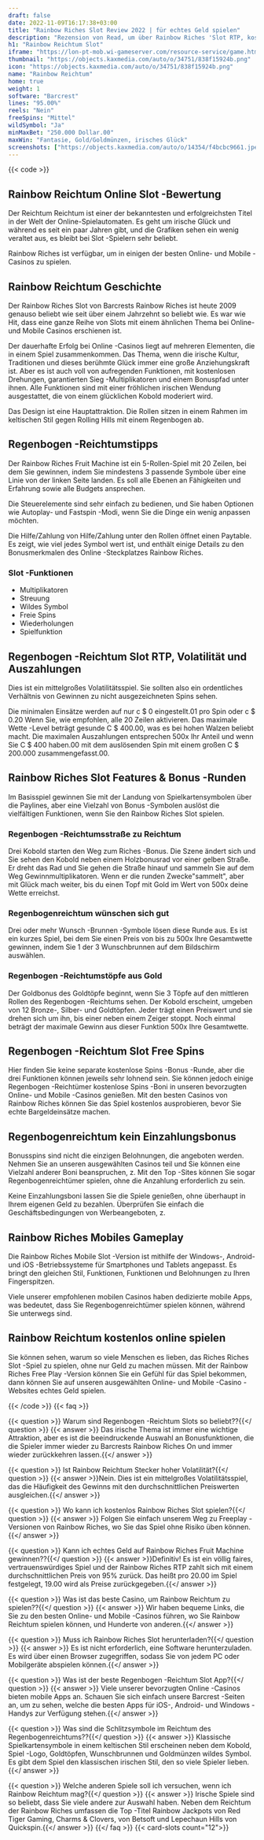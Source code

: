 ```yaml
---
draft: false
date: 2022-11-09T16:17:38+03:00
title: "Rainbow Riches Slot Review 2022 | für echtes Geld spielen"
description: "Rezension von Read, um über Rainbow Riches 'Slot RTP, kostenlose Spins, Boni zu erfahren und die besten kanadischen Online -Casinos zu entdecken, um echtes Geld zu spielen!"
h1: "Rainbow Reichtum Slot"
iframe: "https://lon-pt-mob.wi-gameserver.com/resource-service/game.html?game=rainbowriches_prt&partnercode=mockpartner&realmoney=false&gaffing=true&demo=true"
thumbnail: "https://objects.kaxmedia.com/auto/o/34751/838f15924b.png"
icon: "https://objects.kaxmedia.com/auto/o/34751/838f15924b.png"
name: "Rainbow Reichtum"
home: true
weight: 1
software: "Barcrest"
lines: "95.00%"
reels: "Nein"
freeSpins: "Mittel"
wildSymbol: "Ja"
minMaxBet: "250.000 Dollar.00"
maxWin: "Fantasie, Gold/Goldmünzen, irisches Glück"
screenshots: ["https://objects.kaxmedia.com/auto/o/14354/f4bcbc9661.jpeg"]
---
```


{{< code >}}<h2>Rainbow Reichtum Online Slot -Bewertung</h2><p>Der Reichtum Reichtum ist einer der bekanntesten und erfolgreichsten Titel in der Welt der Online-Spielautomaten. Es geht um irische Glück und während es seit ein paar Jahren gibt, und die Grafiken sehen ein wenig veraltet aus, es bleibt bei Slot -Spielern sehr beliebt.</p><p>Rainbow Riches ist verfügbar, um in einigen der besten Online- und Mobile -Casinos zu spielen.</p><h2>Rainbow Reichtum Geschichte</h2><p>Der Rainbow Riches Slot von Barcrests Rainbow Riches ist heute 2009 genauso beliebt wie seit über einem Jahrzehnt so beliebt wie. Es war wie Hit, dass eine ganze Reihe von Slots mit einem ähnlichen Thema bei Online- und Mobile Casinos erschienen ist.</p><p>Der dauerhafte Erfolg bei Online -Casinos liegt auf mehreren Elementen, die in einem Spiel zusammenkommen. Das Thema, wenn die irische Kultur, Traditionen und dieses berühmte Glück immer eine große Anziehungskraft ist. Aber es ist auch voll von aufregenden Funktionen, mit kostenlosen Drehungen, garantierten Sieg -Multiplikatoren und einem Bonuspfad unter ihnen. Alle Funktionen sind mit einer fröhlichen irischen Wendung ausgestattet, die von einem glücklichen Kobold moderiert wird.</p><p>Das Design ist eine Hauptattraktion. Die Rollen sitzen in einem Rahmen im keltischen Stil gegen Rolling Hills mit einem Regenbogen ab.</p><h2>Regenbogen -Reichtumstipps</h2><p>Der Rainbow Riches Fruit Machine ist ein 5-Rollen-Spiel mit 20 Zeilen, bei dem Sie gewinnen, indem Sie mindestens 3 passende Symbole über eine Linie von der linken Seite landen. Es soll alle Ebenen an Fähigkeiten und Erfahrung sowie alle Budgets ansprechen.</p><p>Die Steuerelemente sind sehr einfach zu bedienen, und Sie haben Optionen wie Autoplay- und Fastspin -Modi, wenn Sie die Dinge ein wenig anpassen möchten.</p><p>Die Hilfe/Zahlung von Hilfe/Zahlung unter den Rollen öffnet einen Paytable. Es zeigt, wie viel jedes Symbol wert ist, und enthält einige Details zu den Bonusmerkmalen des Online -Steckplatzes Rainbow Riches.</p><h3>
Slot -Funktionen</h3><ul>
<li></span>
Multiplikatoren</li>
<li></span>
Streuung</li>
<li></span>
Wildes Symbol</li>
<li></span>
Freie Spins</li>
<li></span>
Wiederholungen</li>
<li></span>
Spielfunktion</li></ul><h2>Regenbogen -Reichtum Slot RTP, Volatilität und Auszahlungen</h2><p>Dies ist ein mittelgroßes Volatilitätsspiel. Sie sollten also ein ordentliches Verhältnis von Gewinnen zu nicht ausgezeichneten Spins sehen.</p><p>Die minimalen Einsätze werden auf nur c $ 0 eingestellt.01 pro Spin oder c $ 0.20 Wenn Sie, wie empfohlen, alle 20 Zeilen aktivieren. Das maximale Wette -Level beträgt gesunde C $ 400.00, was es bei hohen Walzen beliebt macht. Die maximalen Auszahlungen entsprechen 500x Ihr Anteil und wenn Sie C $ 400 haben.00 mit dem auslösenden Spin mit einem großen C $ 200.000 zusammengefasst.00.</p><h2>Rainbow Riches Slot Features & Bonus -Runden</h2><p>Im Basisspiel gewinnen Sie mit der Landung von Spielkartensymbolen über die Paylines, aber eine Vielzahl von Bonus -Symbolen auslöst die vielfältigen Funktionen, wenn Sie den Rainbow Riches Slot spielen.</p><h3>Regenbogen -Reichtumsstraße zu Reichtum</h3><p>Drei Kobold starten den Weg zum Riches -Bonus. Die Szene ändert sich und Sie sehen den Kobold neben einem Holzbonusrad vor einer gelben Straße. Er dreht das Rad und Sie gehen die Straße hinauf und sammeln Sie auf dem Weg Gewinnmultiplikatoren. Wenn er die runden Zwecke"sammelt", aber mit Glück mach weiter, bis du einen Topf mit Gold im Wert von 500x deine Wette erreichst.</p><h3>Regenbogenreichtum wünschen sich gut</h3><p>Drei oder mehr Wunsch -Brunnen -Symbole lösen diese Runde aus. Es ist ein kurzes Spiel, bei dem Sie einen Preis von bis zu 500x Ihre Gesamtwette gewinnen, indem Sie 1 der 3 Wunschbrunnen auf dem Bildschirm auswählen.</p><h3>Regenbogen -Reichtumstöpfe aus Gold</h3><p>Der Goldbonus des Goldtöpfe beginnt, wenn Sie 3 Töpfe auf den mittleren Rollen des Regenbogen -Reichtums sehen. Der Kobold erscheint, umgeben von 12 Bronze-, Silber- und Goldtöpfen. Jeder trägt einen Preiswert und sie drehen sich um ihn, bis einer neben einem Zeiger stoppt. Noch einmal beträgt der maximale Gewinn aus dieser Funktion 500x Ihre Gesamtwette.</p><h2>Regenbogen -Reichtum Slot Free Spins</h2><p>Hier finden Sie keine separate kostenlose Spins -Bonus -Runde, aber die drei Funktionen können jeweils sehr lohnend sein. Sie können jedoch einige Regenbogen -Reichtümer kostenlose Spins -Boni in unseren bevorzugten Online- und Mobile -Casinos genießen. Mit den besten Casinos von Rainbow Riches können Sie das Spiel kostenlos ausprobieren, bevor Sie echte Bargeldeinsätze machen.</p><h2>Regenbogenreichtum kein Einzahlungsbonus</h2><p>Bonusspins sind nicht die einzigen Belohnungen, die angeboten werden. Nehmen Sie an unseren ausgewählten Casinos teil und Sie können eine Vielzahl anderer Boni beanspruchen, z. Mit den Top -Sites können Sie sogar Regenbogenreichtümer spielen, ohne die Anzahlung erforderlich zu sein.</p><p>Keine Einzahlungsboni lassen Sie die Spiele genießen, ohne überhaupt in Ihrem eigenen Geld zu bezahlen. Überprüfen Sie einfach die Geschäftsbedingungen von Werbeangeboten, z.</p><h2>Rainbow Riches Mobiles Gameplay</h2><p>Die Rainbow Riches Mobile Slot -Version ist mithilfe der Windows-, Android- und iOS -Betriebssysteme für Smartphones und Tablets angepasst. Es bringt den gleichen Stil, Funktionen, Funktionen und Belohnungen zu Ihren Fingerspitzen.</p><p>Viele unserer empfohlenen mobilen Casinos haben dedizierte mobile Apps, was bedeutet, dass Sie Regenbogenreichtümer spielen können, während Sie unterwegs sind.</p><h2>Rainbow Reichtum kostenlos online spielen</h2><p>Sie können sehen, warum so viele Menschen es lieben, das Riches Riches Slot -Spiel zu spielen, ohne nur Geld zu machen müssen. Mit der Rainbow Riches Free Play -Version können Sie ein Gefühl für das Spiel bekommen, dann können Sie auf unseren ausgewählten Online- und Mobile -Casino -Websites echtes Geld spielen.</p>
{{< /code >}}
{{< faq >}}

{{< question >}} Warum sind Regenbogen -Reichtum Slots so beliebt??{{</ question >}}
{{< answer >}} Das irische Thema ist immer eine wichtige Attraktion, aber es ist die beeindruckende Auswahl an Bonusfunktionen, die die Spieler immer wieder zu Barcrests Rainbow Riches On und immer wieder zurückkehren lassen.{{</ answer >}}

{{< question >}} Ist Rainbow Reichtum Stecker hoher Volatilität?{{</ question >}}
{{< answer >}}Nein. Dies ist ein mittelgroßes Volatilitätsspiel, das die Häufigkeit des Gewinns mit den durchschnittlichen Preiswerten ausgleichen.{{</ answer >}}

{{< question >}} Wo kann ich kostenlos Rainbow Riches Slot spielen?{{</ question >}}
{{< answer >}} Folgen Sie einfach unserem Weg zu Freeplay -Versionen von Rainbow Riches, wo Sie das Spiel ohne Risiko üben können.{{</ answer >}}

{{< question >}} Kann ich echtes Geld auf Rainbow Riches Fruit Machine gewinnen??{{</ question >}}
{{< answer >}}Definitiv! Es ist ein völlig faires, vertrauenswürdiges Spiel und der Rainbow Riches RTP zahlt sich mit einem durchschnittlichen Preis von 95% zurück. Das heißt pro 20.00 im Spiel festgelegt, 19.00 wird als Preise zurückgegeben.{{</ answer >}}

{{< question >}} Was ist das beste Casino, um Rainbow Reichtum zu spielen??{{</ question >}}
{{< answer >}} Wir haben bequeme Links, die Sie zu den besten Online- und Mobile -Casinos führen, wo Sie Rainbow Reichtum spielen können, und Hunderte von anderen.{{</ answer >}}

{{< question >}} Muss ich Rainbow Riches Slot herunterladen?{{</ question >}}
{{< answer >}} Es ist nicht erforderlich, eine Software herunterzuladen. Es wird über einen Browser zugegriffen, sodass Sie von jedem PC oder Mobilgeräte abspielen können.{{</ answer >}}

{{< question >}} Was ist der beste Regenbogen -Reichtum Slot App?{{</ question >}}
{{< answer >}} Viele unserer bevorzugten Online -Casinos bieten mobile Apps an. Schauen Sie sich einfach unsere Barcrest -Seiten an, um zu sehen, welche die besten Apps für iOS-, Android- und Windows -Handys zur Verfügung stehen.{{</ answer >}}

{{< question >}} Was sind die Schlitzsymbole im Reichtum des Regenbogenreichtums??{{</ question >}}
{{< answer >}} Klassische Spielkartensymbole in einem keltischen Stil erscheinen neben dem Kobold, Spiel -Logo, Goldtöpfen, Wunschbrunnen und Goldmünzen wildes Symbol. Es gibt dem Spiel den klassischen irischen Stil, den so viele Spieler lieben.{{</ answer >}}

{{< question >}} Welche anderen Spiele soll ich versuchen, wenn ich Rainbow Reichtum mag?{{</ question >}}
{{< answer >}} Irische Spiele sind so beliebt, dass Sie viele andere zur Auswahl haben. Neben dem Reichtum der Rainbow Riches umfassen die Top -Titel Rainbow Jackpots von Red Tiger Gaming, Charms & Clovers, von Betsoft und Lepechaun Hills von Quickspin.{{</ answer >}}
{{</ faq >}}
{{< card-slots count="12">}}